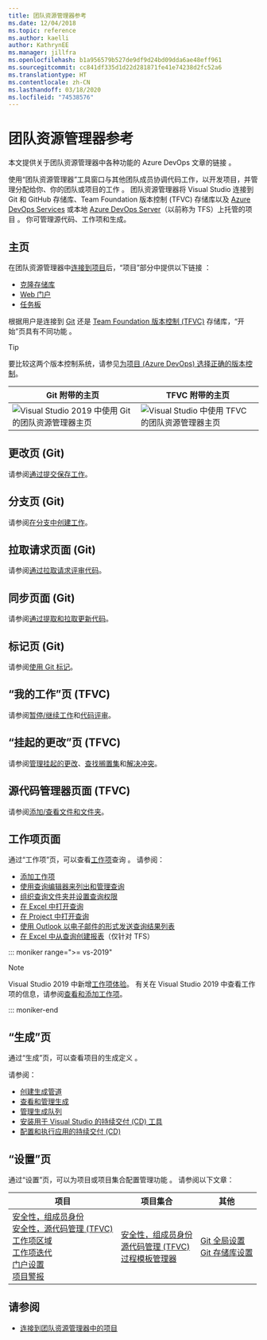 ```yaml
---
title: 团队资源管理器参考
ms.date: 12/04/2018
ms.topic: reference
ms.author: kaelli
author: KathrynEE
ms.manager: jillfra
ms.openlocfilehash: b1a956579b527de9df9d24bd09dda6ae48eff961
ms.sourcegitcommit: cc841df335d1d22d281871fe41e74238d2fc52a6
ms.translationtype: HT
ms.contentlocale: zh-CN
ms.lasthandoff: 03/18/2020
ms.locfileid: "74538576"
---
```

# <a name="team-explorer-reference"></a>团队资源管理器参考

本文提供关于团队资源管理器中各种功能的 Azure DevOps 文章的链接  。

使用“团队资源管理器”工具窗口与其他团队成员协调代码工作，以开发项目，并管理分配给你、你的团队或项目的工作  。 团队资源管理器将 Visual Studio 连接到 Git 和 GitHub 存储库、Team Foundation 版本控制 (TFVC) 存储库以及 [Azure DevOps Services](/azure/devops/user-guide/what-is-azure-devops-services) 或本地 [Azure DevOps Server](/azure/devops/index-all)（以前称为 TFS）上托管的项目  。 你可管理源代码、工作项和生成。

## <a name="home-page"></a>主页

在团队资源管理器中[连接到项目](../connect-team-project.md)后，“项目”部分中提供以下链接   ：

- [克隆存储库](/azure/devops/repos/git/clone)
- [Web 门户](/azure/devops/project/navigation/index)
- [任务板](/azure/devops/boards/sprints/task-board)

根据用户是连接到 [Git](/azure/devops/repos/git/gitquickstart?view=vsts&tabs=visual-studio) 还是 [Team Foundation 版本控制 (TFVC)](/azure/devops/repos/tfvc/overview) 存储库，“开始”页具有不同功能  。

> [!TIP]
> 要比较这两个版本控制系统，请参见[为项目 (Azure DevOps) 选择正确的版本控制](/azure/devops/repos/tfvc/comparison-git-tfvc)。

| Git 附带的**主页** | TFVC 附带的**主页** |
| - | - |
| ![Visual Studio 2019 中使用 Git 的团队资源管理器主页](media/team-explorer-reference/team-explorer-git.png) | ![Visual Studio 中使用 TFVC 的团队资源管理器主页](media/team-explorer-reference/team-explorer-tfvc.png) |

## <a name="changes-page-git"></a>更改页 (Git)

请参阅[通过提交保存工作](/azure/devops/repos/git/commits)。

## <a name="branches-page-git"></a>分支页 (Git)

请参阅[在分支中创建工作](/azure/devops/repos/git/branches)。

## <a name="pull-requests-page-git"></a>拉取请求页面 (Git)

请参阅[通过拉取请求评审代码](/azure/devops/repos/git/pullrequest)。

## <a name="sync-page-git"></a>同步页面 (Git)

请参阅[通过提取和拉取更新代码](/azure/devops/repos/git/pulling)。

## <a name="tags-page-git"></a>标记页 (Git)

请参阅[使用 Git 标记](/azure/devops/repos/git/git-tags)。

## <a name="my-work-page-tfvc"></a>“我的工作”页 (TFVC)

请参阅[暂停/继续工作](/azure/devops/repos/tfvc/suspend-your-work-manage-your-shelvesets)和[代码评审](/azure/devops/repos/tfvc/day-life-alm-developer-suspend-work-fix-bug-conduct-code-review)。

## <a name="pending-changes-page-tfvc"></a>“挂起的更改”页 (TFVC)

请参阅[管理挂起的更改](/azure/devops/repos/tfvc/develop-code-manage-pending-changes)、[查找搁置集](/azure/devops/repos/tfvc/suspend-your-work-manage-your-shelvesets)和[解决冲突](/azure/devops/repos/tfvc/resolve-team-foundation-version-control-conflicts)。

## <a name="source-control-explorer-page-tfvc"></a>源代码管理器页面 (TFVC)

请参阅[添加/查看文件和文件夹](/azure/devops/repos/tfvc/add-files-server)。

## <a name="work-items-page"></a>工作项页面

通过“工作项”页，可以查看[工作项](/azure/devops/boards/work-items/about-work-items)查询  。 请参阅：

- [添加工作项](/azure/devops/boards/backlogs/add-work-items)
- [使用查询编辑器来列出和管理查询](/azure/devops/boards/queries/using-queries)
- [组织查询文件夹并设置查询权限](/azure/devops/boards/queries/set-query-permissions)
- [在 Excel 中打开查询](/azure/devops/boards/backlogs/office/bulk-add-modify-work-items-excel)
- [在 Project 中打开查询](/azure/devops/boards/backlogs/office/create-your-backlog-tasks-using-project)
- [使用 Outlook 以电子邮件的形式发送查询结果列表](/azure/devops/boards/queries/share-plans)
- [在 Excel 中从查询创建报表](/azure/devops/report/excel/create-status-and-trend-excel-reports)（仅针对 TFS）

::: moniker range=">= vs-2019"

> [!NOTE]
> Visual Studio 2019 中新增[工作项体验](/azure/devops/boards/work-items/set-work-item-experience-vs)。 有关在 Visual Studio 2019 中查看工作项的信息，请参阅[查看和添加工作项](/azure/devops/boards/work-items/view-add-work-items)。

::: moniker-end

## <a name="builds-page"></a>“生成”页

通过“生成”页，可以查看项目的生成定义  。

请参阅：

- [创建生成管道](/azure/devops/pipelines/tasks/index)
- [查看和管理生成](/azure/devops/pipelines/overview)
- [管理生成队列](/azure/devops/pipelines/agents/pools-queues)
- [安装用于 Visual Studio 的持续交付 (CD) 工具](/azure/devops/pipelines/apps/cd/azure/aspnet-core-to-acr#install-continuous-delivery-cd-tools-for-visual-studio-2017)
- [配置和执行应用的持续交付 (CD)](/azure/devops/pipelines/apps/cd/azure/aspnet-core-to-acr#configure-and-execute-continuous-delivery-cd-for-your-app)

## <a name="settings-page"></a>“设置”页

通过“设置”页，可以为项目或项目集合配置管理功能  。 请参阅以下文章：

| 项目 | 项目集合 | 其他 |
| - | - | - |
| [安全性，组成员身份](/azure/devops/organizations/security/set-project-collection-level-permissions)<br/>[安全性，源代码管理 (TFVC)](/azure/devops/organizations/security/set-git-tfvc-repository-permissions)<br/>[工作项区域](/azure/devops/organizations/settings/set-area-paths)<br/>[工作项迭代](/azure/devops/organizations/settings/set-iteration-paths-sprints)<br/>[门户设置](/azure/devops/report/sharepoint-dashboards/configure-or-add-a-project-portal)<br/>[项目警报](/azure/devops/notifications/howto-manage-team-notifications) | [安全性，组成员身份](/azure/devops/organizations/security/set-project-collection-level-permissions)<br/>[源代码管理 (TFVC)](/azure/devops/repos/tfvc/decide-between-using-local-server-workspace)<br/>[过程模板管理器](/azure/devops/boards/work-items/guidance/manage-process-templates) | [Git 全局设置](/azure/devops/repos/git/git-config)<br/>[Git 存储库设置](/azure/devops/repos/git/git-config) |

## <a name="see-also"></a>请参阅

- [连接到团队资源管理器中的项目](../../ide/connect-team-project.md)
